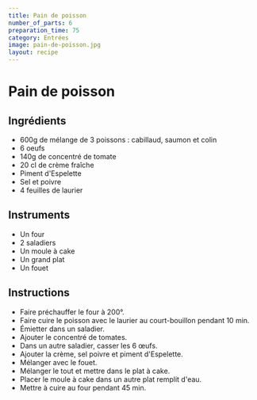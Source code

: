 ```yaml
---
title: Pain de poisson
number_of_parts: 6
preparation_time: 75
category: Entrées
image: pain-de-poisson.jpg
layout: recipe
---
```

# Pain de poisson

## Ingrédients

- 600g de mélange de 3 poissons : cabillaud, saumon et colin
- 6 oeufs
- 140g de concentré de tomate
- 20 cl de crème fraîche
- Piment d'Espelette
- Sel et poivre
- 4 feuilles de laurier

## Instruments

- Un four
- 2 saladiers
- Un moule à cake
- Un grand plat
- Un fouet

## Instructions

- Faire préchauffer le four à 200°.
- Faire cuire le poisson avec le laurier au court-bouillon pendant 10 min.
- Émietter dans un saladier.
- Ajouter le concentré de tomates.
- Dans un autre saladier, casser les 6 œufs.
- Ajouter la crème, sel poivre et piment d'Espelette.
- Mélanger avec le fouet.
- Mélanger le tout et mettre dans le plat à cake.
- Placer le moule à cake dans un autre plat remplit d'eau.
- Mettre à cuire au four pendant 45 min.
